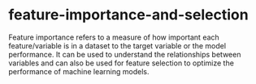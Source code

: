 # feature-importance-and-selection
Feature importance refers to a measure of how important each feature/variable is in a dataset to the target variable or the model performance. It can be used to understand the relationships between variables and can also be used for feature selection to optimize the performance of machine learning models.

